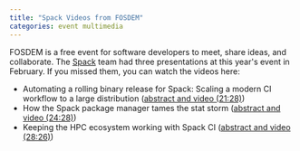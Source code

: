 ```yaml
---
title: "Spack Videos from FOSDEM"
categories: event multimedia
---
```


FOSDEM is a free event for software developers to meet, share ideas, and collaborate. The [Spack](https://spack.io) team had three presentations at this year's event in February. If you missed them, you can watch the videos here:

- Automating a rolling binary release for Spack: Scaling a modern CI workflow to a large distribution ([abstract and video (21:28)](https://fosdem.org/2023/schedule/event/rolling_release_spack/))
- How the Spack package manager tames the stat storm ([abstract and video (24:28)](https://fosdem.org/2023/schedule/event/spack_stat_storm/))
- Keeping the HPC ecosystem working with Spack CI ([abstract and video (28:26)](https://fosdem.org/2023/schedule/event/spack_ci/))
